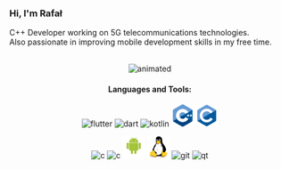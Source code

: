 ### Hi, I'm Rafał
C++ Developer working on 5G telecommunications technologies.\
Also passionate in improving mobile development skills in my free time.\
‎ 
<p align="center">
  <img src="https://user-images.githubusercontent.com/72915573/220201410-d4fc9703-68c1-41cb-b95a-0928e9553d58.gif" alt="animated" width="400"/>
</p>
  
<h4 align="center"> Languages and Tools: </h4>

<p align="center"> 
<img src="https://www.vectorlogo.zone/logos/flutterio/flutterio-icon.svg" alt="flutter" width="40" height="40"/> </a> 
<img src="https://www.vectorlogo.zone/logos/dartlang/dartlang-icon.svg" alt="dart" width="40" height="40"/> </a> 
<img src="https://www.vectorlogo.zone/logos/kotlinlang/kotlinlang-icon.svg" alt="kotlin" width="40" height="40"/> </a> 
<img src="https://raw.githubusercontent.com/devicons/devicon/master/icons/cplusplus/cplusplus-original.svg" alt="cplusplus" width="40" height="40"/> </a> 
<img src="https://raw.githubusercontent.com/devicons/devicon/master/icons/c/c-original.svg" alt="c" width="40" height="40"/> </a> 
</p>

<p align="center"> 
<img src="https://user-images.githubusercontent.com/72915573/220200477-994ae014-5826-4059-8b98-5932f4700611.svg" alt="c" width="40" height="40"/> </a> 
<img src="https://user-images.githubusercontent.com/72915573/220200615-398d639f-3b72-4028-ac3e-a2626355f5bf.svg" alt="c" width="40" height="40"/> </a> 
<img src="https://raw.githubusercontent.com/devicons/devicon/master/icons/android/android-original-wordmark.svg" alt="android" width="40" height="40"/> </a> 
<img src="https://raw.githubusercontent.com/devicons/devicon/master/icons/linux/linux-original.svg" alt="linux" width="40" height="40"/> </a> 
<img src="https://www.vectorlogo.zone/logos/git-scm/git-scm-icon.svg" alt="git" width="40" height="40"/> </a> 
<img src="https://upload.wikimedia.org/wikipedia/commons/0/0b/Qt_logo_2016.svg" alt="qt" width="40" height="40"/> </a> 
</p>

